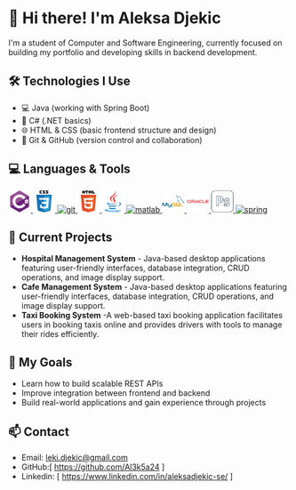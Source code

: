 # 👋 Hi there! I'm Aleksa Djekic

I'm a student of Computer and Software Engineering, currently focused on building my portfolio and developing skills in backend development.

## 🛠 Technologies I Use

- 💻 Java (working with Spring Boot)
- 🧰 C# (.NET basics)
- 🌐 HTML & CSS (basic frontend structure and design)
- 🔧 Git & GitHub (version control and collaboration)   

## 💻 Languages & Tools

</a> <a href="https://www.w3schools.com/cs/" target="_blank" rel="noreferrer"> <img src="https://raw.githubusercontent.com/devicons/devicon/master/icons/csharp/csharp-original.svg" alt="csharp" width="40" height="40"/> </a> <a href="https://www.w3schools.com/css/" target="_blank" rel="noreferrer"> <img src="https://raw.githubusercontent.com/devicons/devicon/master/icons/css3/css3-original-wordmark.svg" alt="css3" width="40" height="40"/> </a> <a href="https://git-scm.com/" target="_blank" rel="noreferrer"> <img src="https://www.vectorlogo.zone/logos/git-scm/git-scm-icon.svg" alt="git" width="40" height="40"/> </a> <a href="https://www.w3.org/html/" target="_blank" rel="noreferrer"> <img src="https://raw.githubusercontent.com/devicons/devicon/master/icons/html5/html5-original-wordmark.svg" alt="html5" width="40" height="40"/> </a> <a href="https://www.java.com" target="_blank" rel="noreferrer"> <img src="https://raw.githubusercontent.com/devicons/devicon/master/icons/java/java-original.svg" alt="java" width="40" height="40"/> </a> <a href="https://www.mathworks.com/" target="_blank" rel="noreferrer"> <img src="https://upload.wikimedia.org/wikipedia/commons/2/21/Matlab_Logo.png" alt="matlab" width="40" height="40"/> </a> <a href="https://www.mysql.com/" target="_blank" rel="noreferrer"> <img src="https://raw.githubusercontent.com/devicons/devicon/master/icons/mysql/mysql-original-wordmark.svg" alt="mysql" width="40" height="40"/> </a> <a href="https://www.oracle.com/" target="_blank" rel="noreferrer"> <img src="https://raw.githubusercontent.com/devicons/devicon/master/icons/oracle/oracle-original.svg" alt="oracle" width="40" height="40"/> </a> <a href="https://www.photoshop.com/en" target="_blank" rel="noreferrer"> <img src="https://raw.githubusercontent.com/devicons/devicon/master/icons/photoshop/photoshop-line.svg" alt="photoshop" width="40" height="40"/> </a> <a href="https://spring.io/" target="_blank" rel="noreferrer"> <img src="https://www.vectorlogo.zone/logos/springio/springio-icon.svg" alt="spring" width="40" height="40"/> </a> </p>

## 📂 Current Projects

- **Hospital Management System** - Java-based desktop applications featuring user-friendly interfaces, database integration, CRUD operations, and image display support.
- **Cafe Management System** - Java-based desktop applications featuring user-friendly interfaces, database integration, CRUD operations, and image display support. 
- **Taxi Booking System** -A web-based taxi booking application facilitates users in booking taxis online and provides drivers with tools to manage their rides efficiently.
 
## 🎯 My Goals

- Learn how to build scalable REST APIs
- Improve integration between frontend and backend
- Build real-world applications and gain experience through projects

## 📫 Contact

- Email: leki.djekic@gmail.com  
- GitHub:[ https://github.com/Al3k5a24 ]
- Linkedin: [  https://www.linkedin.com/in/aleksadjekic-se/ ]
